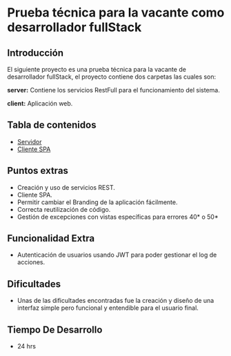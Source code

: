 # Prueba técnica para la vacante como desarrollador fullStack

## Introducción

El siguiente proyecto es una prueba técnica para la vacante de desarrollador fullStack, el proyecto contiene dos carpetas las cuales son:

**server:** Contiene los servicios RestFull para el funcionamiento del sistema.

**client:** Aplicación web.

## Tabla de contenidos

- [Servidor](server/README.md)
- [Cliente SPA](client/README.md)

## Puntos extras
 
- Creación y uso de servicios REST.
- Cliente SPA.
- Permitir cambiar el Branding de la aplicación fácilmente.
- Correcta reutilización de código.
- Gestión de excepciones con vistas específicas para errores 40* o 50*

## Funcionalidad Extra

- Autenticación de usuarios usando JWT para poder gestionar el log de acciones.


## Dificultades

- Unas de las dificultades encontradas fue la creación y diseño de una interfaz simple pero funcional y entendible para el usuario final. 


## Tiempo De Desarrollo
- 24 hrs
